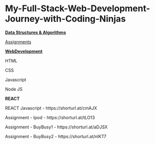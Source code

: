 # My-Full-Stack-Web-Development-Journey-with-Coding-Ninjas

<b><u>Data Structures & Algorithms</u></b>


<u>Assignments</u>

<b><u>WebDevelopment</u></b>

<p>
  HTML
</p>

<p>
  CSS
</p>

<p>
  Javascript 
</p>

<p>
  Node JS
</p>

<b> REACT </b>
<p>
  REACT Javascript - https://shorturl.at/cmAJX
</p>

<p>
  Assignment - Ipod - https://shorturl.at/tLO13
</p>
<p>
  Assignment - BuyBusy1 - https://shorturl.at/aDJSX
</p>
<p>
  Assignment - BuyBusy2 - https://shorturl.at/nIKT7
</p>

